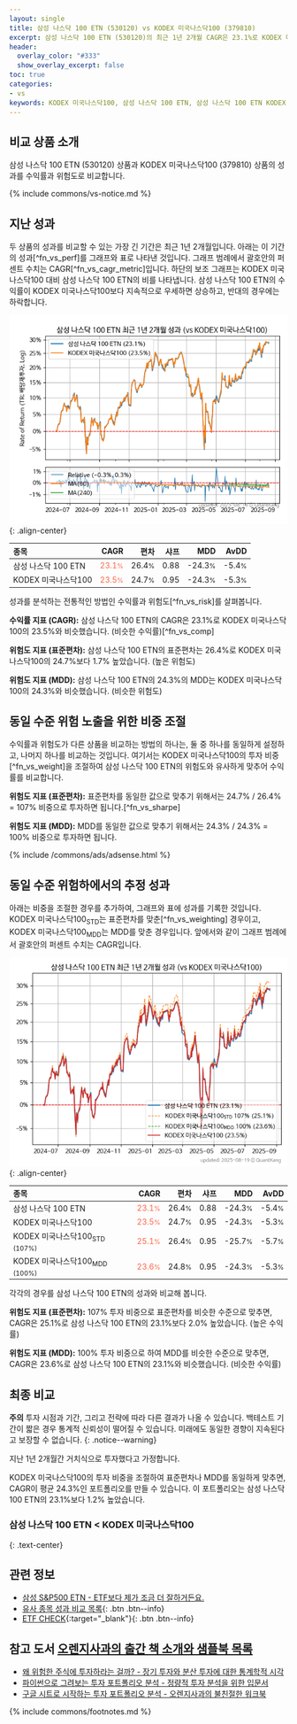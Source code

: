 ```yaml
---
layout: single
title: 삼성 나스닥 100 ETN (530120) vs KODEX 미국나스닥100 (379810)
excerpt: 삼성 나스닥 100 ETN (530120)의 최근 1년 2개월 CAGR은 23.1%로 KODEX 미국나스닥100 (379810)의 23.5%와 비슷했습니다.
header:
  overlay_color: "#333"
  show_overlay_excerpt: false
toc: true
categories:
- vs
keywords: KODEX 미국나스닥100, 삼성 나스닥 100 ETN, 삼성 나스닥 100 ETN KODEX 미국나스닥100 비교, 530120, 379810, 530120 530120 비교
---
```


## 비교 상품 소개


삼성 나스닥 100 ETN (530120) 상품과 KODEX 미국나스닥100 (379810) 상품의 성과를 수익률과 위험도로 비교합니다.





{% include commons/vs-notice.md %}

## 지난 성과

두 상품의 성과를 비교할 수 있는 가장 긴 기간은 최근 1년 2개월입니다. 아래는 이 기간의 성과[^fn_vs_perf]를 그래프와 표로 나타낸 것입니다.
그래프 범례에서 괄호안의 퍼센트 수치는 CAGR[^fn_vs_cagr_metric]입니다.
하단의 보조 그래프는 KODEX 미국나스닥100 대비 삼성 나스닥 100 ETN의 비를 나타냅니다.
삼성 나스닥 100 ETN의 수익률이 KODEX 미국나스닥100보다 지속적으로 우세하면 상승하고, 반대의 경우에는 하락합니다.

![삼성 나스닥 100 ETN](/vs/images/530120-vs-379810_dual.png){: .align-center}

| **종목** | **CAGR** | **편차** | **샤프** | **MDD** | **AvDD** |
| :------------ | ------: | -----------: | -------: | ------: | -------: |
| 삼성 나스닥 100 ETN | <span style="color: tomato">23.1<small>%</small></span> | 26.4<small>%</small> | 0.88 | -24.3<small>%</small> | -5.4<small>%</small> |
| KODEX 미국나스닥100 | <span style="color: tomato">23.5<small>%</small></span> | 24.7<small>%</small> | 0.95 | -24.3<small>%</small> | -5.3<small>%</small> |

<!-- more -->


성과를 분석하는 전통적인 방법인 수익률과 위험도[^fn_vs_risk]를 살펴봅니다.

**수익률 지표 (CAGR):** 삼성 나스닥 100 ETN의 CAGR은 23.1%로 KODEX 미국나스닥100의 23.5%와 비슷했습니다. (비슷한 수익률)[^fn_vs_comp]

**위험도 지표 (표준편차):** 삼성 나스닥 100 ETN의 표준편차는 26.4%로 KODEX 미국나스닥100의 24.7%보다 1.7% 높았습니다. (높은 위험도)

**위험도 지표 (MDD):** 삼성 나스닥 100 ETN의 24.3%의 MDD는 KODEX 미국나스닥100의 24.3%와 비슷했습니다. (비슷한 위험도)



## 동일 수준 위험 노출을 위한 비중 조절

수익률과 위험도가 다른 상품을 비교하는 방법의 하나는, 둘 중 하나를 동일하게 설정하고, 나머지 하나를 비교하는 것입니다.
여기서는 KODEX 미국나스닥100의 투자 비중[^fn_vs_weight]을 조절하여 삼성 나스닥 100 ETN의 위험도와 유사하게 맞추어 수익률를 비교합니다.

**위험도 지표 (표준편차):** 표준편차를 동일한 값으로 맞추기 위해서는 24.7% / 26.4% = 107% 비중으로 투자하면 됩니다.[^fn_vs_sharpe]

**위험도 지표 (MDD):** MDD를 동일한 값으로 맞추기 위해서는 24.3% / 24.3% = 100% 비중으로 투자하면 됩니다.


{% include /commons/ads/adsense.html %}



## 동일 수준 위험하에서의 추정 성과

아래는 비중을 조절한 경우를 추가하여, 그래프와 표에 성과를 기록한 것입니다.
KODEX 미국나스닥100<sub>STD</sub>는 표준편차를 맞춘[^fn_vs_weighting] 경우이고, KODEX 미국나스닥100<sub>MDD</sub>는 MDD를 맞춘 경우입니다.
앞에서와 같이 그래프 범례에서 괄호안의 퍼센트 수치는 CAGR입니다.


![삼성 나스닥 100 ETN](/vs/images/530120-vs-379810.png){: .align-center}



| **종목** | **CAGR** | **편차** | **샤프** | **MDD** | **AvDD** |
| :------------ | ------: | -----------: | -------: | ------: | -------: |
| 삼성 나스닥 100 ETN | <span style="color: tomato">23.1<small>%</small></span> | 26.4<small>%</small> | 0.88 | -24.3<small>%</small> | -5.4<small>%</small> |
| KODEX 미국나스닥100 | <span style="color: tomato">23.5<small>%</small></span> | 24.7<small>%</small> | 0.95 | -24.3<small>%</small> | -5.3<small>%</small> |
| KODEX 미국나스닥100<sub>STD</sub> <small>(107%)</small> | <span style="color: tomato">25.1<small>%</small></span> | 26.4<small>%</small> | 0.95 | -25.7<small>%</small> | -5.7<small>%</small> |
| KODEX 미국나스닥100<sub>MDD</sub> <small>(100%)</small> | <span style="color: tomato">23.6<small>%</small></span> | 24.8<small>%</small> | 0.95 | -24.3<small>%</small> | -5.3<small>%</small> |



각각의 경우를 삼성 나스닥 100 ETN의 성과와 비교해 봅니다.

**위험도 지표 (표준편차):** 107% 투자 비중으로 표준편차를 비슷한 수준으로 맞추면, CAGR은 25.1%로 삼성 나스닥 100 ETN의 23.1%보다 2.0% 높았습니다. (높은 수익률)

**위험도 지표 (MDD):** 100% 투자 비중으로 하여 MDD를 비슷한 수준으로 맞추면, CAGR은 23.6%로 삼성 나스닥 100 ETN의 23.1%와 비슷했습니다. (비슷한 수익률)




## 최종 비교

**주의** 투자 시점과 기간, 그리고 전략에 따라 다른 결과가 나올 수 있습니다. 백테스트 기간이 짧은 경우 통계적 신뢰성이 떨어질 수 있습니다. 미래에도 동일한 경향이 지속된다고 보장할 수 없습니다.
{: .notice--warning}

지난 1년 2개월간 거치식으로 투자했다고 가정합니다.

KODEX 미국나스닥100의 투자 비중을 조절하여 표준편차나 MDD를 동일하게 맞추면, CAGR이 평균 24.3%인 포트폴리오를 만들 수 있습니다.
이 포트폴리오는 삼성 나스닥 100 ETN의 23.1%보다 1.2% 높았습니다.

### 삼성 나스닥 100 ETN &lt; KODEX 미국나스닥100
{: .text-center}


## 관련 정보

- [삼성 S&P500 ETN - ETF보다 제가 조금 더 잘하거든요.](https://kongdori.tistory.com/314)
- [유사 종목 성과 비교 목록](/vs/){: .btn .btn--info}
- [ETF CHECK](https://www.etfcheck.co.kr/mobile/etpitem/379810/compare?compCode%5B%5D=530120){:target="_blank"}{: .btn .btn--info}


## 참고 도서 [오렌지사과의 출간 책 소개와 샘플북 목록](https://kongdori.tistory.com/691)

- [왜 위험한 주식에 투자하라는 걸까? - 장기 투자와 분산 투자에 대한 통계학적 시각](https://kongdori.tistory.com/421)
- [파이썬으로 그려보는 투자 포트폴리오 분석  - 정량적 투자 분석을 위한 입문서](https://kongdori.tistory.com/643)
- [구글 시트로 시작하는 투자 포트폴리오 분석 - 오렌지사과의 불친절한 워크북](https://kongdori.tistory.com/449)

{% include commons/footnotes.md %}